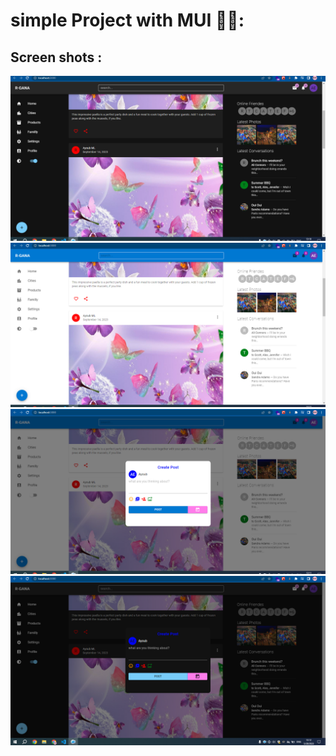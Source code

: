# simple Project with MUI 🎈✨:
## Screen shots :
![](./public/screenShots/screenshot_20230528_131113.png)
![](./public/screenShots/screenshot_20230528_131145.png)
![](./public/screenShots/screenshot_20230528_131214.png)
![](./public/screenShots/screenshot_20230528_131258.png)
